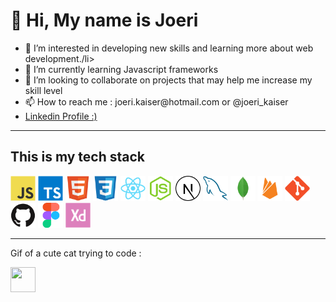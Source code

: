 <h1>👋 Hi, My name is Joeri</h1>
<ul>
  <li>👀 I’m interested in developing new skills and learning more about web development./li>
  <li>🌱 I’m currently learning Javascript frameworks</li>
  <li>💞️ I’m looking to collaborate on projects that may help me increase my skill level</li>
  <li>📫 How to reach me : joeri.kaiser@hotmail.com or @joeri_kaiser</li>
  <li><a href="https://www.linkedin.com/in/joeri-kaiser/">Linkedin Profile :)</a></li>
</ul>
<hr>
<h2>This is my tech stack</h2>
<div>
<img style="height: 40px; width: 40px;" src="https://raw.githubusercontent.com/devicons/devicon/master/icons/javascript/javascript-original.svg" />
<img style="height: 40px; width: 40px;" src="https://raw.githubusercontent.com/devicons/devicon/master/icons/typescript/typescript-original.svg" />
<img style="height: 40px; width: 40px;" src="https://raw.githubusercontent.com/devicons/devicon/master/icons/html5/html5-original.svg" />
<img style="height: 40px; width: 40px;" src="https://raw.githubusercontent.com/devicons/devicon/master/icons/css3/css3-original.svg" />
<img style="height: 40px; width: 40px;" src="https://raw.githubusercontent.com/devicons/devicon/master/icons/react/react-original.svg" />
<img style="height: 40px; width: 40px;" src="https://raw.githubusercontent.com/devicons/devicon/master/icons/nodejs/nodejs-original.svg" />
<img style="height: 40px; width: 40px;" src="https://raw.githubusercontent.com/devicons/devicon/master/icons/nextjs/nextjs-line.svg" />
<img style="height: 40px; width: 40px;" src="https://raw.githubusercontent.com/devicons/devicon/master/icons/mysql/mysql-original.svg" />
<img style="height: 40px; width: 40px;" src="https://raw.githubusercontent.com/devicons/devicon/master/icons/mongodb/mongodb-original.svg" />
<img style="height: 40px; width: 40px;" src="https://raw.githubusercontent.com/devicons/devicon/master/icons/firebase/firebase-plain.svg" />
<img style="height: 40px; width: 40px;" src="https://raw.githubusercontent.com/devicons/devicon/master/icons/git/git-original.svg" />
<img style="height: 40px; width: 40px;" src="https://raw.githubusercontent.com/devicons/devicon/master/icons/github/github-original.svg" />
<img style="height: 40px; width: 40px;" src="https://raw.githubusercontent.com/devicons/devicon/master/icons/figma/figma-original.svg" />
<img style="height: 40px; width: 40px;" src="https://raw.githubusercontent.com/devicons/devicon/master/icons/xd/xd-plain.svg" />
</div>
<hr>

<div style ="margin:0 auto; height: 40px">
  <p>Gif of a cute cat trying to code :</p>
  <img style="height: 40px; width: 40px;" src="https://media4.giphy.com/media/3oKIPnAiaMCws8nOsE/giphy.gif?cid=ecf05e473gyg11u2wglgjuh8fo5ud3t0lw0ulioa0acauwdd&rid=giphy.gif&ct=g" />
</div>
